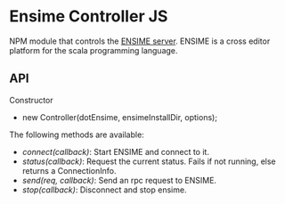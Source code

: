 Ensime Controller JS
====================

NPM module that controls the [ENSIME server](https://github.com/ensime/ensime-server). ENSIME is a cross editor platform
for the scala programming language.


API
---
Constructor
  - new Controller(dotEnsime, ensimeInstallDir, options);

The following methods are available:

  - *connect(callback)*: Start ENSIME and connect to it.
  - *status(callback)*: Request the current status. Fails if not running, else returns a ConnectionInfo.
  - *send(req, callback)*: Send an rpc request to ENSIME.
  - *stop(callback)*: Disconnect and stop ensime.
